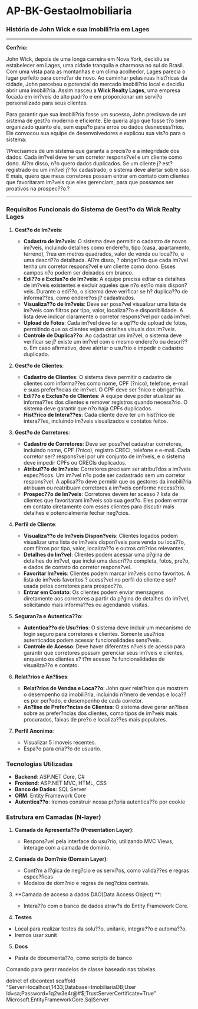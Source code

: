 # AP-BK-GestaoImobiliaria
### História de John Wick e sua Imobili?ria em Lages

---

**Cen?rio:**

John Wick, depois de uma longa carreira em Nova York, decidiu se estabelecer em Lages, uma cidade tranquila e charmosa no sul do Brasil. Com uma vista para as montanhas e um clima acolhedor, Lages parecia o lugar perfeito para come?ar de novo. Ao caminhar pelas ruas hist?ricas da cidade, John percebeu o potencial do mercado imobili?rio local e decidiu abrir uma imobili?ria. Assim nasceu a **Wick Realty Lages**, uma empresa focada em im?veis de alto padr?o e em proporcionar um servi?o personalizado para seus clientes.

Para garantir que sua imobili?ria fosse um sucesso, John precisava de um sistema de gest?o moderno e eficiente. Ele queria algo que fosse t?o bem organizado quanto ele, sem espa?o para erros ou dados desnecess?rios. Ele convocou sua equipe de desenvolvedores e explicou sua vis?o para o sistema:

?Precisamos de um sistema que garanta a precis?o e a integridade dos dados. Cada im?vel deve ter um corretor respons?vel e um cliente como dono. Al?m disso, n?o quero dados duplicados. Se um cliente j? est? registrado ou um im?vel j? foi cadastrado, o sistema deve alertar sobre isso. E mais, quero que meus corretores possam entrar em contato com clientes que favoritaram im?veis que eles gerenciam, para que possamos ser proativos na prospec??o.?

---

### Requisitos Funcionais do Sistema de Gest?o da Wick Realty Lages

1. **Gest?o de Im?veis**:
   - **Cadastro de Im?veis**: O sistema deve permitir o cadastro de novos im?veis, incluindo detalhes como endere?o, tipo (casa, apartamento, terreno), ?rea em metros quadrados, valor de venda ou loca??o, e uma descri??o detalhada. Al?m disso, ? obrigat?rio que cada im?vel tenha um corretor respons?vel e um cliente como dono. Esses campos n?o podem ser deixados em branco.
   - **Edi??o e Exclus?o de Im?veis**: A equipe precisa editar os detalhes de im?veis existentes e excluir aqueles que n?o est?o mais dispon?veis. Durante a edi??o, o sistema deve verificar se h? duplica??o de informa??es, como endere?os j? cadastrados.
   - **Visualiza??o de Im?veis**: Deve ser poss?vel visualizar uma lista de im?veis com filtros por tipo, valor, localiza??o e disponibilidade. A lista deve indicar claramente o corretor respons?vel por cada im?vel.
   - **Upload de Fotos**: Cada im?vel deve ter a op??o de upload de fotos, permitindo que os clientes vejam detalhes visuais dos im?veis.
   - **Controle de Duplica??o**: Ao cadastrar um im?vel, o sistema deve verificar se j? existe um im?vel com o mesmo endere?o ou descri??o. Em caso afirmativo, deve alertar o usu?rio e impedir o cadastro duplicado.

2. **Gest?o de Clientes**:
   - **Cadastro de Clientes**: O sistema deve permitir o cadastro de clientes com informa??es como nome, CPF (?nico), telefone, e-mail e suas prefer?ncias de im?vel. O CPF deve ser ?nico e obrigat?rio.
   - **Edi??o e Exclus?o de Clientes**: A equipe deve poder atualizar as informa??es dos clientes e remover registros quando necess?rio. O sistema deve garantir que n?o haja CPFs duplicados.
   - **Hist?rico de Intera??es**: Cada cliente deve ter um hist?rico de intera??es, incluindo im?veis visualizados e contatos feitos.

3. **Gest?o de Corretores**:
   - **Cadastro de Corretores**: Deve ser poss?vel cadastrar corretores, incluindo nome, CPF (?nico), registro CRECI, telefone e e-mail. Cada corretor ser? respons?vel por um conjunto de im?veis, e o sistema deve impedir CPFs ou CRECIs duplicados.
   - **Atribui??o de Im?veis**: Corretores precisam ser atribu?dos a im?veis espec?ficos. Um im?vel n?o pode ser cadastrado sem um corretor respons?vel. A aplica??o deve permitir que os gestores da imobili?ria atribuam ou reatribuam corretores a im?veis conforme necess?rio.
   - **Prospec??o de Im?veis**: Corretores devem ter acesso ? lista de clientes que favoritaram im?veis sob sua gest?o. Eles podem entrar em contato diretamente com esses clientes para discutir mais detalhes e potencialmente fechar neg?cios.

4. **Perfil de Cliente**:
   - **Visualiza??o de Im?veis Dispon?veis**: Clientes logados podem visualizar uma lista de im?veis dispon?veis para venda ou loca??o, com filtros por tipo, valor, localiza??o e outros crit?rios relevantes.
   - **Detalhes do Im?vel**: Clientes podem acessar uma p?gina de detalhes do im?vel, que inclui uma descri??o completa, fotos, pre?o, e dados de contato do corretor respons?vel.
   - **Favoritar Im?veis**: Clientes podem marcar im?veis como favoritos. A lista de im?veis favoritos ? acess?vel no perfil do cliente e ser? usada pelos corretores para prospec??o.
   - **Entrar em Contato**: Os clientes podem enviar mensagens diretamente aos corretores a partir da p?gina de detalhes do im?vel, solicitando mais informa??es ou agendando visitas.

5. **Seguran?a e Autentica??o**:
   - **Autentica??o de Usu?rios**: O sistema deve incluir um mecanismo de login seguro para corretores e clientes. Somente usu?rios autenticados podem acessar funcionalidades sens?veis.
   - **Controle de Acesso**: Deve haver diferentes n?veis de acesso para garantir que corretores possam gerenciar seus im?veis e clientes, enquanto os clientes s? t?m acesso ?s funcionalidades de visualiza??o e contato.

6. **Relat?rios e An?lises**:
   - **Relat?rios de Vendas e Loca??o**: John quer relat?rios que mostrem o desempenho da imobili?ria, incluindo n?mero de vendas e loca??es por per?odo, e desempenho de cada corretor.
   - **An?lise de Prefer?ncias de Clientes**: O sistema deve gerar an?lises sobre as prefer?ncias dos clientes, como tipos de im?veis mais procurados, faixas de pre?o e localiza??es mais populares.

7. **Perfil Anonimo**:

   - Visualizar 5 imoveis recentes.
   - Espa?o para cria??o de usuario.

### Tecnologias Utilizadas
- **Backend**: ASP.NET Core, C#
- **Frontend**: ASP.NET MVC, HTML, CSS
- **Banco de Dados**: SQL Server
- **ORM**: Entity Framework Core
- **Autentica??o**: Iremos construir nossa pr?pria autentica??o por cookie

### Estrutura em Camadas (N-layer)
1. **Camada de Apresenta??o (Presentation Layer)**:
   - Respons?vel pela interface do usu?rio, utilizando  MVC Views, interage com a camada de dominio.
   
2. **Camada de Dom?nio (Domain Layer)**:

   - Cont?m a l?gica de neg?cio e os servi?os, como valida??es e regras espec?ficas
   - Modelos de dom?nio e regras de neg?cios centrais.

3. **Camada de acceso a dados DAO(Data Access Object) **:
   - Intera??o com o banco de dados atrav?s do Entity Framework Core.
	
4. **Testes**
   
  - Local para realizar testes da solu??o, unitario, integra??o e automa??o.
  - Iremos usar xunit 

5. **Docs**

  - Pasta de documenta??o, como scripts de banco

Comando para gerar modelos de classe baseado nas tabelas.

  dotnet ef dbcontext scaffold "Server=localhost,1433;Database=ImobiliariaDB;User Id=sa;Password=1q2w3e4r@#$;TrustServerCertificate=True" Microsoft.EntityFrameworkCore.SqlServer 

